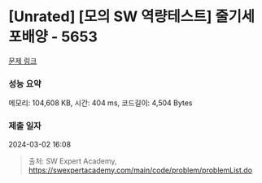 # [Unrated] [모의 SW 역량테스트] 줄기세포배양 - 5653 

[문제 링크](https://swexpertacademy.com/main/code/problem/problemDetail.do?contestProbId=AWXRJ8EKe48DFAUo) 

### 성능 요약

메모리: 104,608 KB, 시간: 404 ms, 코드길이: 4,504 Bytes

### 제출 일자

2024-03-02 16:08



> 출처: SW Expert Academy, https://swexpertacademy.com/main/code/problem/problemList.do